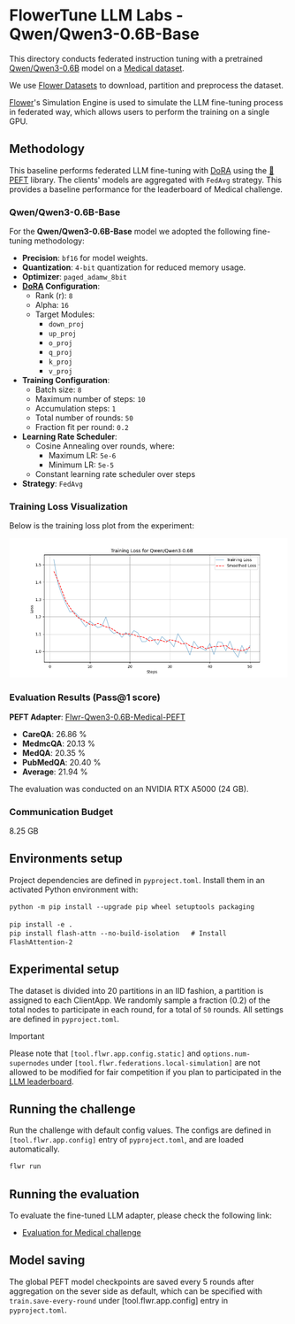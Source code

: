 # FlowerTune LLM Labs - Qwen/Qwen3-0.6B-Base

This directory conducts federated instruction tuning with a pretrained [Qwen/Qwen3-0.6B](https://huggingface.co/Qwen/Qwen3-0.6B) model on a [Medical dataset](https://huggingface.co/datasets/flwrlabs/medical-meadow-medical-flashcards).

We use [Flower Datasets](https://flower.dev/docs/datasets/) to download, partition and preprocess the dataset.

[Flower](https://flower.ai/)'s Simulation Engine is used to simulate the LLM fine-tuning process in federated way,
which allows users to perform the training on a single GPU.


## Methodology

This baseline performs federated LLM fine-tuning with [DoRA](https://arxiv.org/abs/2402.09353) using the [🤗PEFT](https://huggingface.co/docs/peft/en/index) library.
The clients' models are aggregated with `FedAvg` strategy.
This provides a baseline performance for the leaderboard of Medical challenge.

### Qwen/Qwen3-0.6B-Base

For the **Qwen/Qwen3-0.6B-Base** model we adopted the following fine-tuning methodology:

- **Precision**: `bf16` for model weights.
- **Quantization**: `4-bit` quantization for reduced memory usage.
- **Optimizer**: `paged_adamw_8bit`
- **[DoRA](https://arxiv.org/abs/2402.09353) Configuration**:
  - Rank (r): `8`
  - Alpha: `16`
  - Target Modules:
    - `down_proj`
    - `up_proj`
    - `o_proj`
    - `q_proj`
    - `k_proj`
    - `v_proj`
- **Training Configuration**:
  - Batch size: `8`
  - Maximum number of steps: `10`
  - Accumulation steps: `1`
  - Total number of rounds: `50`
  - Fraction fit per round: `0.2`
- **Learning Rate Scheduler**:
  - Cosine Annealing over rounds, where:
    - Maximum LR: `5e-6`
    - Minimum LR: `5e-5`
  - Constant learning rate scheduler over steps
- **Strategy**: `FedAvg`

### Training Loss Visualization

Below is the training loss plot from the experiment:

![Training Loss](results/train_loss.png)

### Evaluation Results (Pass@1 score)

**PEFT Adapter**: [Flwr-Qwen3-0.6B-Medical-PEFT](https://huggingface.co/ethicalabs/Flwr-Qwen3-0.6B-Medical-PEFT)

- **CareQA**: 26.86 %
- **MedmcQA**: 20.13 %
- **MedQA**: 20.35 %
- **PubMedQA**: 20.40 %
- **Average**: 21.94 %

The evaluation was conducted on an NVIDIA RTX A5000 (24 GB).

### Communication Budget

8.25 GB

## Environments setup

Project dependencies are defined in `pyproject.toml`. Install them in an activated Python environment with:

```shell
python -m pip install --upgrade pip wheel setuptools packaging

pip install -e .
pip install flash-attn --no-build-isolation   # Install FlashAttention-2
```

## Experimental setup

The dataset is divided into 20 partitions in an IID fashion, a partition is assigned to each ClientApp.
We randomly sample a fraction (0.2) of the total nodes to participate in each round, for a total of `50` rounds.
All settings are defined in `pyproject.toml`.

> [!IMPORTANT]
> Please note that `[tool.flwr.app.config.static]` and `options.num-supernodes` under `[tool.flwr.federations.local-simulation]` are not allowed to be modified for fair competition if you plan to participated in the [LLM leaderboard](https://flower.ai/benchmarks/llm-leaderboard).


## Running the challenge

Run the challenge with default config values.
The configs are defined in `[tool.flwr.app.config]` entry of `pyproject.toml`, and are loaded automatically.

```bash
flwr run
```

## Running the evaluation

To evaluate the fine-tuned LLM adapter, please check the following link:

-  [Evaluation for Medical challenge](https://github.com/adap/flower/tree/main/benchmarks/flowertune-llm/evaluation/medical)

## Model saving

The global PEFT model checkpoints are saved every 5 rounds after aggregation on the sever side as default, which can be specified with `train.save-every-round` under [tool.flwr.app.config] entry in `pyproject.toml`.
